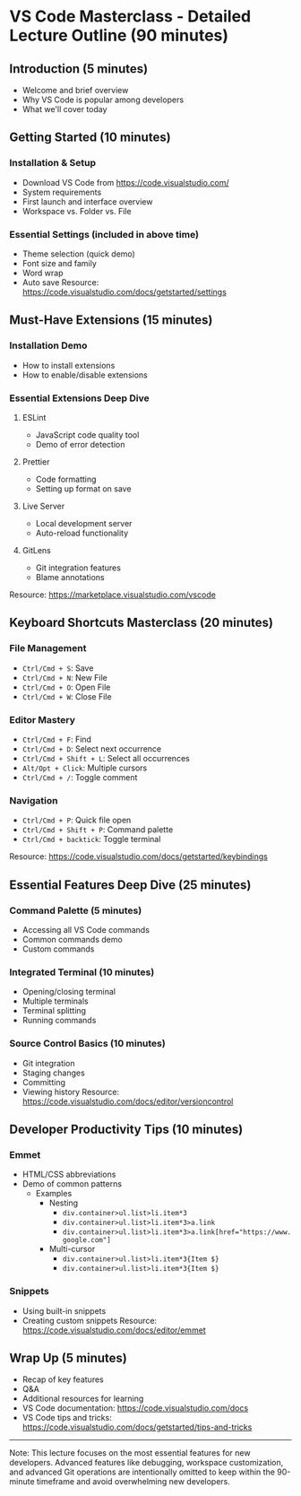# VS Code Masterclass - Detailed Lecture Outline (90 minutes)

## Introduction (5 minutes)

- Welcome and brief overview
- Why VS Code is popular among developers
- What we'll cover today

## Getting Started (10 minutes)

### Installation & Setup

- Download VS Code from <https://code.visualstudio.com/>
- System requirements
- First launch and interface overview
- Workspace vs. Folder vs. File

### Essential Settings (included in above time)

- Theme selection (quick demo)
- Font size and family
- Word wrap
- Auto save
Resource: <https://code.visualstudio.com/docs/getstarted/settings>

## Must-Have Extensions (15 minutes)

### Installation Demo

- How to install extensions
- How to enable/disable extensions

### Essential Extensions Deep Dive

1. ESLint
   - JavaScript code quality tool
   - Demo of error detection

2. Prettier
   - Code formatting
   - Setting up format on save

3. Live Server
   - Local development server
   - Auto-reload functionality

4. GitLens
   - Git integration features
   - Blame annotations

Resource: <https://marketplace.visualstudio.com/vscode>

## Keyboard Shortcuts Masterclass (20 minutes)

### File Management

- `Ctrl/Cmd + S`: Save
- `Ctrl/Cmd + N`: New File
- `Ctrl/Cmd + O`: Open File
- `Ctrl/Cmd + W`: Close File

### Editor Mastery

- `Ctrl/Cmd + F`: Find
- `Ctrl/Cmd + D`: Select next occurrence
- `Ctrl/Cmd + Shift + L`: Select all occurrences
- `Alt/Opt + Click`: Multiple cursors
- `Ctrl/Cmd + /`: Toggle comment

### Navigation

- `Ctrl/Cmd + P`: Quick file open
- `Ctrl/Cmd + Shift + P`: Command palette
- `Ctrl/Cmd + backtick`: Toggle terminal

Resource: <https://code.visualstudio.com/docs/getstarted/keybindings>

## Essential Features Deep Dive (25 minutes)

### Command Palette (5 minutes)

- Accessing all VS Code commands
- Common commands demo
- Custom commands

### Integrated Terminal (10 minutes)

- Opening/closing terminal
- Multiple terminals
- Terminal splitting
- Running commands

### Source Control Basics (10 minutes)

- Git integration
- Staging changes
- Committing
- Viewing history
Resource: <https://code.visualstudio.com/docs/editor/versioncontrol>

## Developer Productivity Tips (10 minutes)

### Emmet

- HTML/CSS abbreviations
- Demo of common patterns
    - Examples
        - Nesting
            - `div.container>ul.list>li.item*3`
            - `div.container>ul.list>li.item*3>a.link`
            - `div.container>ul.list>li.item*3>a.link[href="https://www.google.com"]`
        - Multi-cursor
            - `div.container>ul.list>li.item*3{Item $}`
            - `div.container>ul.list>li.item*3{Item $}`

### Snippets

- Using built-in snippets
- Creating custom snippets
Resource: <https://code.visualstudio.com/docs/editor/emmet>

## Wrap Up (5 minutes)

- Recap of key features
- Q&A
- Additional resources for learning
- VS Code documentation: <https://code.visualstudio.com/docs>
- VS Code tips and tricks: <https://code.visualstudio.com/docs/getstarted/tips-and-tricks>

---
Note: This lecture focuses on the most essential features for new developers. Advanced features like debugging, workspace customization, and advanced Git operations are intentionally omitted to keep within the 90-minute timeframe and avoid overwhelming new developers.
